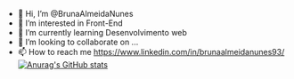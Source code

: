- 👋 Hi, I’m @BrunaAlmeidaNunes
- 👀 I’m interested in Front-End
- 🌱 I’m currently learning Desenvolvimento web
- 💞️ I’m looking to collaborate on ...
- 📫 How to reach me https://www.linkedin.com/in/brunaalmeidanunes93/
[![Anurag's GitHub stats](https://github-readme-stats.vercel.app/api?username=BrunaAlmeidaNunes)](https://github.com/anuraghazra/github-readme-stats)

<!---
BrunaAlmeidaNunes/BrunaAlmeidaNunes is a ✨ special ✨ repository because its `README.md` (this file) appears on your GitHub profile.
You can click the Preview link to take a look at your changes.
--->
